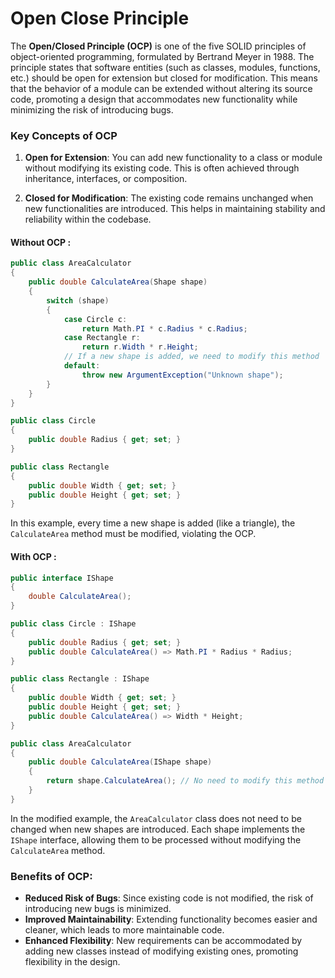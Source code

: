 # Open Close Principle

The **Open/Closed Principle (OCP)** is one of the five SOLID principles of object-oriented programming, formulated by Bertrand Meyer in 1988. The principle states that software entities (such as classes, modules, functions, etc.) should be open for extension but closed for modification. This means that the behavior of a module can be extended without altering its source code, promoting a design that accommodates new functionality while minimizing the risk of introducing bugs.

### Key Concepts of OCP

1. **Open for Extension**: You can add new functionality to a class or module without modifying its existing code. This is often achieved through inheritance, interfaces, or composition.

2. **Closed for Modification**: The existing code remains unchanged when new functionalities are introduced. This helps in maintaining stability and reliability within the codebase.

#### Without OCP :

```csharp
public class AreaCalculator
{
    public double CalculateArea(Shape shape)
    {
        switch (shape)
        {
            case Circle c:
                return Math.PI * c.Radius * c.Radius;
            case Rectangle r:
                return r.Width * r.Height;
            // If a new shape is added, we need to modify this method
            default:
                throw new ArgumentException("Unknown shape");
        }
    }
}

public class Circle
{
    public double Radius { get; set; }
}

public class Rectangle
{
    public double Width { get; set; }
    public double Height { get; set; }
}
```

In this example, every time a new shape is added (like a triangle), the `CalculateArea` method must be modified, violating the OCP.

#### With OCP :

```csharp
public interface IShape
{
    double CalculateArea();
}

public class Circle : IShape
{
    public double Radius { get; set; }
    public double CalculateArea() => Math.PI * Radius * Radius;
}

public class Rectangle : IShape
{
    public double Width { get; set; }
    public double Height { get; set; }
    public double CalculateArea() => Width * Height;
}

public class AreaCalculator
{
    public double CalculateArea(IShape shape)
    {
        return shape.CalculateArea(); // No need to modify this method when adding new shapes
    }
}
```

In the modified example, the `AreaCalculator` class does not need to be changed when new shapes are introduced. Each shape implements the `IShape` interface, allowing them to be processed without modifying the `CalculateArea` method.

### Benefits of OCP:

- **Reduced Risk of Bugs**: Since existing code is not modified, the risk of introducing new bugs is minimized.
- **Improved Maintainability**: Extending functionality becomes easier and cleaner, which leads to more maintainable code.
- **Enhanced Flexibility**: New requirements can be accommodated by adding new classes instead of modifying existing ones, promoting flexibility in the design.
